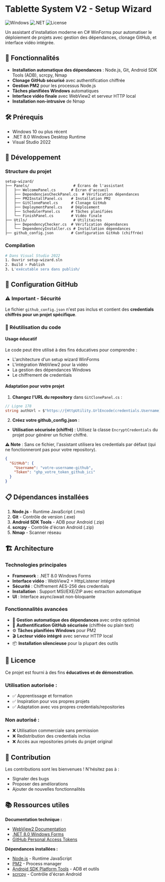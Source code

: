 # Tablette System V2 - Setup Wizard

![Windows](https://img.shields.io/badge/Windows-10%2B-blue?logo=windows)
![.NET](https://img.shields.io/badge/.NET-8.0-purple?logo=dotnet)
![License](https://img.shields.io/badge/License-Educational-green)

Un assistant d'installation moderne en C# WinForms pour automatiser le déploiement de projets avec gestion des dépendances, clonage GitHub, et interface vidéo intégrée.

## 🎯 Fonctionnalités

- **Installation automatique des dépendances** : Node.js, Git, Android SDK Tools (ADB), scrcpy, Nmap
- **Clonage GitHub sécurisé** avec authentification chiffrée
- **Gestion PM2** pour les processus Node.js
- **Tâches planifiées Windows** automatiques
- **Interface vidéo finale** avec WebView2 et serveur HTTP local
- **Installation non-intrusive** de Nmap

## 🛠️ Prérequis

- Windows 10 ou plus récent
- .NET 8.0 Windows Desktop Runtime
- Visual Studio 2022


## 🔧 Développement

### Structure du projet

```
setup-wizard/
├── Panels/                    # Écrans de l'assistant
│   ├── WelcomePanel.cs       # Écran d'accueil
│   ├── DependenciesCheckPanel.cs  # Vérification dépendances
│   ├── PM2InstallPanel.cs    # Installation PM2
│   ├── GitClonePanel.cs      # Clonage GitHub
│   ├── DeploymentPanel.cs    # Déploiement
│   ├── SchedulerPanel.cs     # Tâches planifiées
│   └── FinishPanel.cs        # Vidéo finale
├── Utils/                     # Utilitaires
│   ├── DependencyChecker.cs  # Vérification dépendances
│   └── DependencyInstaller.cs # Installation dépendances
├── github_config.json        # Configuration GitHub (chiffrée)
```

### Compilation

```bash
# Dans Visual Studio 2022
1. Ouvrir setup-wizard.sln
2. Build > Publish 
3. L'exécutable sera dans publish/
```

## 🔐 Configuration GitHub

### ⚠️ Important - Sécurité

Le fichier `github_config.json` n'est pas inclus et contient des **credentials chiffrés pour un projet spécifique**.

### 🔄 Réutilisation du code

#### Usage éducatif
Le code peut être utilisé à des fins éducatives pour comprendre :
- L'architecture d'un setup wizard WinForms
- L'intégration WebView2 pour la vidéo
- La gestion des dépendances Windows
- Le chiffrement de credentials

####  Adaptation pour votre projet

1. **Changez l'URL du repository** dans `GitClonePanel.cs` :
```csharp
// Ligne 178
string authUrl = $"https://{HttpUtility.UrlEncode(credentials.Username)}:{HttpUtility.UrlEncode(credentials.Token)}@github.com/VOTRE-USERNAME/VOTRE-REPO.git";
```

2. **Créez votre github_config.json** :



- **Utilisation sécurisée (chiffré)** :
Utilisez la classe `EncryptCredentials` du projet pour générer un fichier chiffré.

**⚠️ Note** : Sans ce fichier, l'assistant utilisera les credentials par défaut (qui ne fonctionneront pas pour votre repository).

```json
{
  "GitHub": {
    "Username": "votre-username-github",
    "Token": "ghp_votre_token_github_ici"
  }
}
```


## 📋 Dépendances installées

1. **Node.js** - Runtime JavaScript (.msi)
2. **Git** - Contrôle de version (.exe)  
3. **Android SDK Tools** - ADB pour Android (.zip)
4. **scrcpy** - Contrôle d'écran Android (.zip)
5. **Nmap** - Scanner réseau

## 🏗️ Architecture

### Technologies principales
- **Framework** : .NET 8.0 Windows Forms
- **Interface vidéo** : WebView2 + HttpListener intégré
- **Sécurité** : Chiffrement AES-256 des credentials
- **Installation** : Support MSI/EXE/ZIP avec extraction automatique
- **UI** : Interface async/await non-bloquante

### Fonctionnalités avancées
- 🔧 **Gestion automatique des dépendances** avec ordre optimisé
- 🔐 **Authentification GitHub sécurisée** (chiffrée ou plain text)
- ⚙️ **Tâches planifiées Windows** pour PM2
- 🎬 **Lecteur vidéo intégré** avec serveur HTTP local
- 📦 **Installation silencieuse** pour la plupart des outils

## 📜 Licence

Ce projet est fourni à des fins **éducatives et de démonstration**. 

### Utilisation autorisée :
- ✅ Apprentissage et formation
- ✅ Inspiration pour vos propres projets
- ✅ Adaptation avec vos propres credentials/repositories

### Non autorisé :
- ❌ Utilisation commerciale sans permission
- ❌ Redistribution des credentials inclus
- ❌ Accès aux repositories privés du projet original

## 🤝 Contribution

Les contributions sont les bienvenues ! N'hésitez pas à :
- Signaler des bugs
- Proposer des améliorations
- Ajouter de nouvelles fonctionnalités

## 📚 Ressources utiles

**Documentation technique :**
- [WebView2 Documentation](https://docs.microsoft.com/en-us/microsoft-edge/webview2/)
- [.NET 8.0 Windows Forms](https://docs.microsoft.com/en-us/dotnet/desktop/winforms/)
- [GitHub Personal Access Tokens](https://docs.github.com/en/authentication/keeping-your-account-and-data-secure/creating-a-personal-access-token)

**Dépendances installées :**
- [Node.js](https://nodejs.org/) - Runtime JavaScript
- [PM2](https://pm2.keymetrics.io/) - Process manager
- [Android SDK Platform Tools](https://developer.android.com/studio/releases/platform-tools) - ADB et outils
- [scrcpy](https://github.com/Genymobile/scrcpy) - Contrôle d'écran Android